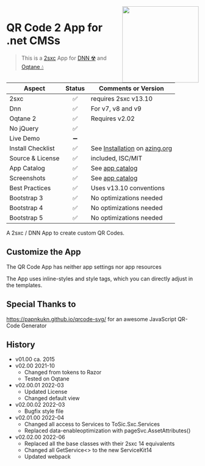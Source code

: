 <image src="app-icon.png" align="right" width="200px">

# QR Code 2 App for .net CMSs

> This is a [2sxc](https://2sxc.org) App for [DNN ☢️](https://www.dnnsoftware.com/) and [Oqtane 💧](https://www.oqtane.org/)

| Aspect              | Status | Comments or Version |
| ------------------- | :----: | ------------------- |
| 2sxc                | ✅    | requires 2sxc v13.10
| Dnn                 | ✅    | For v7, v8 and v9
| Oqtane 2            | ✅    | Requires v2.02
| No jQuery           | ✅    | 
| Live Demo           | ➖    |
| Install Checklist   | ✅    | See [Installation](https://azing.org/2sxc/r/TCmnZ17h) on [azing.org](https://azing.org/2sxc)
| Source & License    | ✅    | included, ISC/MIT
| App Catalog         | ✅    | See [app catalog](https://2sxc.org/en/apps/app/qr-code-v2-hybrid-for-dnn-and-oqtane)
| Screenshots         | ✅    | See [app catalog](https://2sxc.org/en/apps/app/qr-code-v2-hybrid-for-dnn-and-oqtane)
| Best Practices      | ✅    | Uses v13.10 conventions
| Bootstrap 3         | ✅    | No optimizations needed
| Bootstrap 4         | ✅    | No optimizations needed
| Bootstrap 5         | ✅    | No optimizations needed

A 2sxc / DNN App to create custom QR Codes.

## Customize the App

The QR Code App has neither app settings nor app resources

The App uses inline-styles and style tags, which you can directly adjust in the templates.

## Special Thanks to

https://papnkukn.github.io/qrcode-svg/ for an awesome JavaScript QR-Code Generator

## History

* v01.00 ca. 2015
* v02.00 2021-10
    * Changed from tokens to Razor
    * Tested on Oqtane
* v02.00.01 2022-03
    * Updated License
    * Changed default view
* v02.00.02 2022-03
    * Bugfix style file
* v02.01.00 2022-04 
    * Changed all access to Services to ToSic.Sxc.Services
    * Replaced data-enableoptimization with pageSvc.AssetAttributes()
* v02.02.00 2022-06 
    * Replaced all the base classes with their 2sxc 14 equivalents
    * Changed all GetService<> to the new ServiceKit14
    * Updated webpack